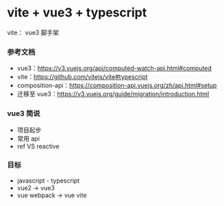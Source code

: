 # vite + vue3 + typescript
vite： vue3 脚手架

### 参考文档
* vue3：https://v3.vuejs.org/api/computed-watch-api.html#computed
* vite：https://github.com/vitejs/vite#typescript
* composition-api：https://composition-api.vuejs.org/zh/api.html#setup
* 迁移至 vue3：https://v3.vuejs.org/guide/migration/introduction.html

### vue3 简说
* 项目起步
* 常用 api
* ref VS reactive

### 目标
* javascript - typescript
* vue2 -> vue3
* vue webpack -> vue vite